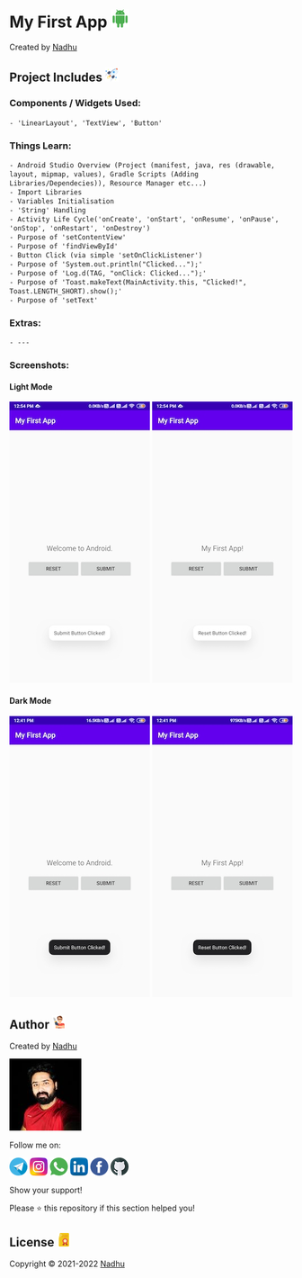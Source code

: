 # My First App [<img src="https://github.com/iamnadhu/Android/blob/master/Resources/android-icon.png">](https://github.com/iamnadhu/Android/tree/master/Core/My%20First%20App)
Created by [Nadhu](https://linktr.ee/iamnadhu)


## Project Includes [<img src="https://github.com/iamnadhu/Android/blob/master/Resources/projects-icon.png">](https://github.com/iamnadhu/Android/tree/master/Core/My%20First%20App)

### Components / Widgets Used:
```
- 'LinearLayout', 'TextView', 'Button'
```

### Things Learn:
```
- Android Studio Overview (Project (manifest, java, res (drawable, layout, mipmap, values), Gradle Scripts (Adding Libraries/Dependecies)), Resource Manager etc...)
- Import Libraries
- Variables Initialisation
- 'String' Handling
- Activity Life Cycle('onCreate', 'onStart', 'onResume', 'onPause', 'onStop', 'onRestart', 'onDestroy')
- Purpose of 'setContentView'
- Purpose of 'findViewById'
- Button Click (via simple 'setOnClickListener')
- Purpose of 'System.out.println("Clicked...");'
- Purpose of 'Log.d(TAG, "onClick: Clicked...");'
- Purpose of 'Toast.makeText(MainActivity.this, "Clicked!", Toast.LENGTH_SHORT).show();'
- Purpose of 'setText'
```

### Extras:
```
- ---
```

### Screenshots:
#### Light Mode
<img src="https://github.com/iamnadhu/Android/blob/master/Core/My%20First%20App/Resources/01.jpg">
<img src="https://github.com/iamnadhu/Android/blob/master/Core/My%20First%20App/Resources/02.jpg">

#### Dark Mode
<img src="https://github.com/iamnadhu/Android/blob/master/Core/My%20First%20App/Resources/03.jpg">
<img src="https://github.com/iamnadhu/Android/blob/master/Core/My%20First%20App/Resources/04.jpg">


## Author [<img src="https://github.com/iamnadhu/Android/blob/master/Resources/auther-icon.png">](https://linktr.ee/iamnadhu)
Created by [Nadhu](https://linktr.ee/iamnadhu)

[<img src="https://github.com/iamnadhu/Android/blob/master/Resources/nadhu-icon.jpg">](https://linktr.ee/iamnadhu)

Follow me on: 

[<img src="https://github.com/iamnadhu/Android/blob/master/Resources/telegram-icon.png">](https://t.me/iamnadhu)
[<img src="https://github.com/iamnadhu/Android/blob/master/Resources/instagram-icon.png">](https://www.instagram.com/iamnadhu/)
[<img src="https://github.com/iamnadhu/Android/blob/master/Resources/whatsapp-icon.png">](https://api.whatsapp.com/send?phone=917293451396&lang=en)
[<img src="https://github.com/iamnadhu/Android/blob/master/Resources/linkedin-icon.png">](https://www.linkedin.com/in/iamnadhu/)
[<img src="https://github.com/iamnadhu/Android/blob/master/Resources/facebook-icon.png">](https://www.facebook.com/iamnadhu/)
[<img src="https://github.com/iamnadhu/Android/blob/master/Resources/github-icon.png">](https://github.com/iamnadhu)


Show your support!

Please ⭐️   this repository if this section helped you!


## License [<img src="https://github.com/iamnadhu/Android/blob/master/Resources/license-icon.png">](https://github.com/iamnadhu/Android/tree/master/Core/My%20First%20App)
Copyright © 2021-2022 [Nadhu](https://linktr.ee/iamnadhu)
